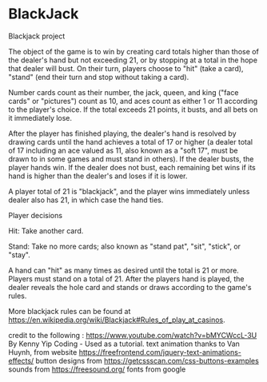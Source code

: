 # BlackJack
Blackjack project 

The object of the game is to win by creating card totals higher than those of the dealer's hand but not exceeding 21, or by stopping at a total in the hope that dealer will bust. On their turn, players choose to "hit" (take a card), "stand" (end their turn and stop without taking a card).

Number cards count as their number, the jack, queen, and king ("face cards" or "pictures") count as 10, and aces count as either 1 or 11 according to the player's choice. If the total exceeds 21 points, it busts, and all bets on it immediately lose.

After the player has finished playing, the dealer's hand is resolved by drawing cards until the hand achieves a total of 17 or higher (a dealer total of 17 including an ace valued as 11, also known as a "soft 17", must be drawn to in some games and must stand in others). If the dealer busts, the player hands win. If the dealer does not bust, each remaining bet wins if its hand is higher than the dealer's and loses if it is lower.

A player total of 21 is "blackjack", and the player wins immediately unless dealer also has 21, in which case the hand ties.


Player decisions

Hit: Take another card.

Stand: Take no more cards; also known as "stand pat", "sit", "stick", or "stay".


A hand can "hit" as many times as desired until the total is 21 or more. Players must stand on a total of 21. After the players hand is played, the dealer reveals the hole card and stands or draws according to the game's rules.

More blackjack rules can be found at https://en.wikipedia.org/wiki/Blackjack#Rules_of_play_at_casinos.


credit to the following :
    https://www.youtube.com/watch?v=bMYCWccL-3U By Kenny Yip Coding - Used as a tutorial.
    text animation thanks to Van Huynh, from website https://freefrontend.com/jquery-text-animations-effects/
    button designs from https://getcssscan.com/css-buttons-examples
    sounds from https://freesound.org/
    fonts from google
